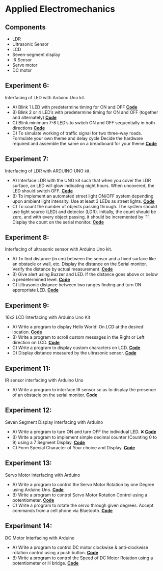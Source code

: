 # Applied Electromechanics

## Components
- LDR
- Ultrasonic Sensor
- LCD
- Seven-segment display
- IR Sensor
- Servo motor
- DC motor

## Experiment 6:
Interfacing of LED with Arduino Uno kit.
- A) Blink 1 LED with predetermine timing for ON and OFF  **[Code](./Experiment%206/A.ino)**
- B) Blink 2 or 4 LED’s with predetermine timing for ON and OFF (together and alternately)  **[Code](./Experiment%206/B.ino)**
- C) Blink minimum 7-8 LED’s to switch ON and OFF sequentially in both directions  **[Code](./Experiment%206/C.ino)**
- D) To simulate working of traffic signal for two three-way roads. Formulate your own theme and delay cycle Decide the hardware required and assemble the same on a breadboard for your theme  **[Code](./Experiment%206/D.ino)**

## Experiment 7:
Interfacing of LDR with ARDUINO UNO kit.
- A) Interface LDR with the UNO kit such that when you cover the LDR surface, an LED will glow indicating night hours. When uncovered, the LED should switch OFF.  **[Code](./Experiment%207/A.ino)**
- B) To implement an automated street light ON/OFF system depending upon ambient light intensity. Use at least 3 LEDs as street lights.  **[Code](./Experiment%207/B.ino)**
- C) To count the number of objects passing through. The system should use light source (LED) and detector (LDR). Initially, the count should be zero, and with every object passing, it should be incremented by '1'. Display the count on the serial monitor.  **[Code](./Experiment%207/C.ino)**

## Experiment 8:
Interfacing of ultrasonic sensor with Arduino Uno kit.
- A) To find distance (in cm) between the sensor and a fixed surface like an obstacle or wall, etc. Display the distance on the Serial monitor. Verify the distance by actual measurement.  **[Code](./Experiment%208/A.ino)**
- B) Give alert using Buzzer and LED. If the distance goes above or below a predetermined level.  **[Code](./Experiment%208/B.ino)**
- C) Ultrasonic distance between two ranges finding and turn ON appropriate LED.  **[Code](./Experiment%208/C.ino)**

## Experiment 9:
16x2 LCD Interfacing with Arduino Uno Kit
- A) Write a program to display Hello World! On LCD at the desired location.  **[Code](./Experiment%209/A.ino)**
- B) Write a program to scroll custom messages in the Right or Left direction on LCD.  **[Code](./Experiment%209/B.ino)**
- C) Write a program to display custom characters on LCD.  **[Code](./Experiment%209/C.ino)**
- D) Display distance measured by the ultrasonic sensor.  **[Code](./Experiment%209/D.ino)**

## Experiment 11:
IR sensor interfacing with Arduino Uno
- A) Write a program to interface IR sensor so as to display the presence of an obstacle on the serial monitor.  **[Code](./Experiment%2011/A.ino)**

## Experiment 12:
Seven Segment Display Interfacing with Arduino
- A) Write a program to turn ON and turn OFF the individual LED. ❌  **[Code](./Experiment%2012/A.ino)**
- B) Write a program to implement simple decimal counter (Counting 0 to 9) using a 7 Segment Display.  **[Code](./Experiment%2012/B.ino)**
- C) Form Special Character of Your choice and Display.  **[Code](./Experiment%2012/C.ino)**

## Experiment 13:
Servo Motor Interfacing with Arduino
- A) Write a program to control the Servo Motor Rotation by one Degree using Arduino Uno.  **[Code](./Experiment%2013/A.ino)**
- B) Write a program to control Servo Motor Rotation Control using a potentiometer.  **[Code](./Experiment%2013/B.ino)**
- C) Write a program to rotate the servo through given degrees. Accept commands from a cell phone via Bluetooth.  **[Code](./Experiment%2013/C.ino)**

## Experiment 14:
DC Motor Interfacing with Arduino
- A) Write a program to control DC motor clockwise & anti-clockwise rotation control using a push button.  **[Code](./Experiment%2014/A.ino)**
- B) Write a program to control the Speed of DC Motor Rotation using a potentiometer or H bridge.  **[Code](./Experiment%2014/B.ino)**
